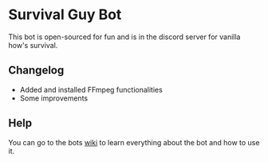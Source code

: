 # Survival Guy Bot

This bot is open-sourced for fun and is in the discord server for vanilla how's survival.


## Changelog

- Added and installed FFmpeg functionalities
- Some improvements

## Help
You can go to the bots [wiki](https://github.com/leifadev/survival-guy/wiki) to learn everything about the bot and how to use it.
 
